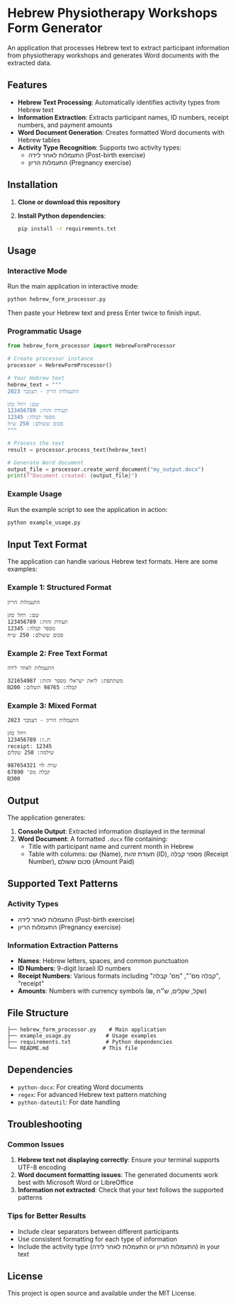 # Hebrew Physiotherapy Workshops Form Generator

An application that processes Hebrew text to extract participant information from physiotherapy workshops and generates Word documents with the extracted data.

## Features

- **Hebrew Text Processing**: Automatically identifies activity types from Hebrew text
- **Information Extraction**: Extracts participant names, ID numbers, receipt numbers, and payment amounts
- **Word Document Generation**: Creates formatted Word documents with Hebrew tables
- **Activity Type Recognition**: Supports two activity types:
  - התעמלות לאחר לידה (Post-birth exercise)
  - התעמלות הריון (Pregnancy exercise)

## Installation

1. **Clone or download this repository**

2. **Install Python dependencies**:
   ```bash
   pip install -r requirements.txt
   ```

## Usage

### Interactive Mode

Run the main application in interactive mode:

```bash
python hebrew_form_processor.py
```

Then paste your Hebrew text and press Enter twice to finish input.

### Programmatic Usage

```python
from hebrew_form_processor import HebrewFormProcessor

# Create processor instance
processor = HebrewFormProcessor()

# Your Hebrew text
hebrew_text = """
התעמלות הריון - דצמבר 2023

שם: רחל כהן
תעודת זהות: 123456789
מספר קבלה: 12345
סכום ששולם: 250 ש״ח
"""

# Process the text
result = processor.process_text(hebrew_text)

# Generate Word document
output_file = processor.create_word_document("my_output.docx")
print(f"Document created: {output_file}")
```

### Example Usage

Run the example script to see the application in action:

```bash
python example_usage.py
```

## Input Text Format

The application can handle various Hebrew text formats. Here are some examples:

### Example 1: Structured Format
```
התעמלות הריון

שם: רחל כהן
תעודת זהות: 123456789
מספר קבלה: 12345
סכום ששולם: 250 ש״ח
```

### Example 2: Free Text Format
```
התעמלות לאחר לידה

משתתפת: ליאת ישראלי מספר זהות: 321654987
קבלה: 98765 תשלום: ₪200
```

### Example 3: Mixed Format
```
התעמלות הריון - דצמבר 2023

רחל כהן
ת.ז: 123456789
receipt: 12345
שילמה: 250 שקלים

שרה לוי 987654321
קבלה מס' 67890
₪300
```

## Output

The application generates:

1. **Console Output**: Extracted information displayed in the terminal
2. **Word Document**: A formatted `.docx` file containing:
   - Title with participant name and current month in Hebrew
   - Table with columns: שם (Name), תעודת זהות (ID), מספר קבלה (Receipt Number), סכום ששולם (Amount Paid)

## Supported Text Patterns

### Activity Types
- התעמלות לאחר לידה (Post-birth exercise)
- התעמלות הריון (Pregnancy exercise)

### Information Extraction Patterns
- **Names**: Hebrew letters, spaces, and common punctuation
- **ID Numbers**: 9-digit Israeli ID numbers
- **Receipt Numbers**: Various formats including "קבלה מס׳", "מס׳ קבלה", "receipt"
- **Amounts**: Numbers with currency symbols (₪, שקל, שקלים, ש״ח)

## File Structure

```
├── hebrew_form_processor.py    # Main application
├── example_usage.py           # Usage examples
├── requirements.txt           # Python dependencies
└── README.md                 # This file
```

## Dependencies

- `python-docx`: For creating Word documents
- `regex`: For advanced Hebrew text pattern matching
- `python-dateutil`: For date handling

## Troubleshooting

### Common Issues

1. **Hebrew text not displaying correctly**: Ensure your terminal supports UTF-8 encoding
2. **Word document formatting issues**: The generated documents work best with Microsoft Word or LibreOffice
3. **Information not extracted**: Check that your text follows the supported patterns

### Tips for Better Results

- Include clear separators between different participants
- Use consistent formatting for each type of information
- Include the activity type (התעמלות לאחר לידה or התעמלות הריון) in your text

## License

This project is open source and available under the MIT License. 
